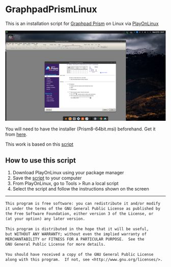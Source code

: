 # GraphpadPrismLinux
This is an installation script for [Graphpad Prism](https://www.graphpad.com/scientific-software/prism/) on Linux via [PlayOnLinux](https://www.playonlinux.com)


![Photoshop CC Screenshot](https://raw.githubusercontent.com/DarkionAvey/GraphpadPrismLinux/main/screenshot.png)

You will need to have the installer (Prism8-64bit.msi) beforehand. Get it from [here](https://www.graphpad.com/demos/).

This work is based on this [script](https://github.com/corbindavenport/creative-cloud-linux/blob/master/README.md)

## How to use this script

1. Download PlayOnLinux using your package manager
2. Save the [script](https://raw.githubusercontent.com/DarkionAvey/GraphpadPrismLinux/main/graphpad_script.sh) to your computer
3. From PlayOnLinux, go to Tools > Run a local script
4. Select the script and follow the instructions shown on the screen

---------------------------------------

    This program is free software: you can redistribute it and/or modify
    it under the terms of the GNU General Public License as published by
    the Free Software Foundation, either version 3 of the License, or
    (at your option) any later version.

    This program is distributed in the hope that it will be useful,
    but WITHOUT ANY WARRANTY; without even the implied warranty of
    MERCHANTABILITY or FITNESS FOR A PARTICULAR PURPOSE.  See the
    GNU General Public License for more details.

    You should have received a copy of the GNU General Public License
    along with this program.  If not, see <http://www.gnu.org/licenses/>.
